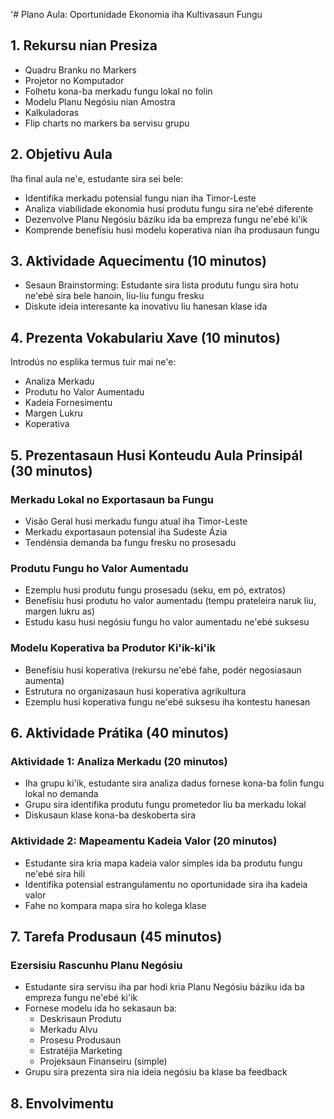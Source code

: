 '# Plano Aula: Oportunidade Ekonomia iha Kultivasaun Fungu

## 1. Rekursu nian Presiza

- Quadru Branku no Markers
- Projetor no Komputador
- Folhetu kona-ba merkadu fungu lokal no folin
- Modelu Planu Negósiu nian Amostra
- Kalkuladoras
- Flip charts no markers ba servisu grupu

## 2. Objetivu Aula

Iha final aula ne'e, estudante sira sei bele:
- Identifika merkadu potensial fungu nian iha Timor-Leste
- Analiza viabilidade ekonomia husi produtu fungu sira ne'ebé diferente
- Dezenvolve Planu Negósiu báziku ida ba empreza fungu ne'ebé ki'ik
- Komprende benefísiu husi modelu koperativa nian iha produsaun fungu

## 3. Aktividade Aquecimentu (10 minutos)

- Sesaun Brainstorming: Estudante sira lista produtu fungu sira hotu ne'ebé sira bele hanoin, liu-liu fungu fresku
- Diskute ideia interesante ka inovativu liu hanesan klase ida

## 4. Prezenta Vokabulariu Xave (10 minutos)

Introdús no esplika termus tuir mai ne'e:
- Analiza Merkadu
- Produtu ho Valor Aumentadu
- Kadeia Fornesimentu
- Margen Lukru
- Koperativa

## 5. Prezentasaun Husi Konteudu Aula Prinsipál (30 minutos)

### Merkadu Lokal no Exportasaun ba Fungu
- Visão Geral husi merkadu fungu atual iha Timor-Leste
- Merkadu exportasaun potensial iha Sudeste Ázia
- Tendénsia demanda ba fungu fresku no prosesadu

### Produtu Fungu ho Valor Aumentadu
- Ezemplu husi produtu fungu prosesadu (seku, em pó, extratos)
- Benefísiu husi produtu ho valor aumentadu (tempu prateleira naruk liu, margen lukru as)
- Estudu kasu husi negósiu fungu ho valor aumentadu ne'ebé suksesu

### Modelu Koperativa ba Produtor Ki'ik-ki'ik
- Benefísiu husi koperativa (rekursu ne'ebé fahe, podér negosiasaun aumenta)
- Estrutura no organizasaun husi koperativa agrikultura
- Ezemplu husi koperativa fungu ne'ebé suksesu iha kontestu hanesan

## 6. Aktividade Prátika (40 minutos)

### Aktividade 1: Analiza Merkadu (20 minutos)
- Iha grupu ki'ik, estudante sira analiza dadus fornese kona-ba folin fungu lokal no demanda
- Grupu sira identifika produtu fungu prometedor liu ba merkadu lokal
- Diskusaun klase kona-ba deskoberta sira

### Aktividade 2: Mapeamentu Kadeia Valor (20 minutos)
- Estudante sira kria mapa kadeia valor simples ida ba produtu fungu ne'ebé sira hili
- Identifika potensial estrangulamentu no oportunidade sira iha kadeia valor
- Fahe no kompara mapa sira ho kolega klase

## 7. Tarefa Produsaun (45 minutos)

### Ezersisiu Rascunhu Planu Negósiu
- Estudante sira servisu iha par hodi kria Planu Negósiu báziku ida ba empreza fungu ne'ebé ki'ik
- Fornese modelu ida ho sekasaun ba:
  * Deskrisaun Produtu
  * Merkadu Alvu
  * Prosesu Produsaun
  * Estratéjia Marketing
  * Projeksaun Finanseiru (simple)
- Grupu sira prezenta sira nia ideia negósiu ba klase ba feedback

## 8. Envolvimentu